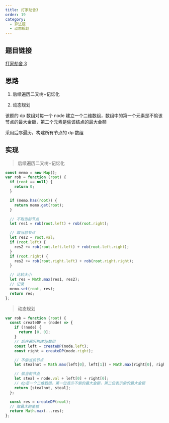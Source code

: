 ```yaml
---
title: 打家劫舍3
order: 19
category:
  - 算法题
  - 动态规划
---
```


## 题目链接

[打家劫舍 3](https://leetcode.cn/problems/house-robber-iii/)

## 思路

1. 后续遍历二叉树+记忆化

2. 动态规划

该题的 dp 数组对每一个 node 建立一个二维数组，数组中的第一个元素是不偷该节点的最大金额，第二个元素是偷该结点的最大金额

采用后序遍历，构建所有节点的 dp 数组

## 实现

> 后续遍历二叉树+记忆化

```js
const memo = new Map();
var rob = function (root) {
  if (root == null) {
    return 0;
  }

  if (memo.has(root)) {
    return memo.get(root);
  }

  // 不取当前节点
  let res1 = rob(root.left) + rob(root.right);

  // 取当前节点
  let res2 = root.val;
  if (root.left) {
    res2 += rob(root.left.left) + rob(root.left.right);
  }
  if (root.right) {
    res2 += rob(root.right.left) + rob(root.right.right);
  }

  // 比较大小
  let res = Math.max(res1, res2);
  // 记录
  memo.set(root, res);
  return res;
};
```

> 动态规划

```js
var rob = function (root) {
  const createDP = (node) => {
    if (!node) {
      return [0, 0];
    }
    // 后序遍历构建dp数组
    const left = createDP(node.left);
    const right = createDP(node.right);

    // 不偷当前节点
    let stealnot = Math.max(left[0], left[1]) + Math.max(right[0], right[1]);

    // 偷当前节点
    let steal = node.val + left[0] + right[0];
    // dp是一个二维数组，第一位表示不偷的最大金额，第二位表示偷的最大金额
    return [stealnot, steal];
  };

  const res = createDP(root);
  // 取最大的金额
  return Math.max(...res);
};
```
